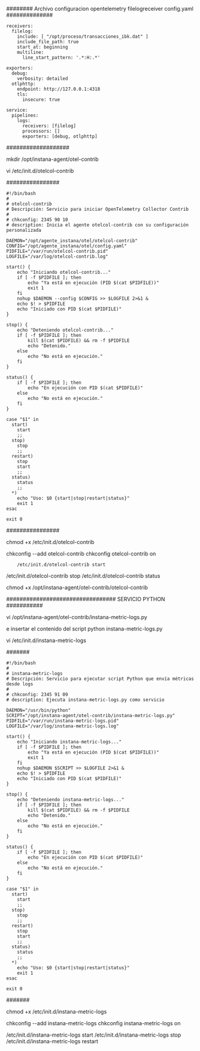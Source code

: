 


######## Archivo configuracion opentelemetry filelogreceiver config.yaml ##############



    receivers:
      filelog:
        include: [ "/opt/proceso/transacciones_ibk.dat" ]
        include_file_path: true
        start_at: beginning
        multiline:
          line_start_pattern: '.*:H:.*'
    
    exporters:
      debug:
        verbosity: detailed
      otlphttp:
        endpoint: http://127.0.0.1:4318
        tls:
          insecure: true
    
    service:
      pipelines:
        logs:
          receivers: [filelog]
          processors: []
          exporters: [debug, otlphttp]










###################

mkdir /opt/instana-agent/otel-contrib

vi /etc/init.d/otelcol-contrib



################

    #!/bin/bash
    #
    # otelcol-contrib
    # Descripción: Servicio para iniciar OpenTelemetry Collector Contrib
    #
    # chkconfig: 2345 90 10
    # description: Inicia el agente otelcol-contrib con su configuración personalizada
    
    DAEMON="/opt/agente_instana/otel/otelcol-contrib"
    CONFIG="/opt/agente_instana/otel/config.yaml"
    PIDFILE="/var/run/otelcol-contrib.pid"
    LOGFILE="/var/log/otelcol-contrib.log"
    
    start() {
        echo "Iniciando otelcol-contrib..."
        if [ -f $PIDFILE ]; then
            echo "Ya está en ejecución (PID $(cat $PIDFILE))"
            exit 1
        fi
        nohup $DAEMON --config $CONFIG >> $LOGFILE 2>&1 &
        echo $! > $PIDFILE
        echo "Iniciado con PID $(cat $PIDFILE)"
    }
    
    stop() {
        echo "Deteniendo otelcol-contrib..."
        if [ -f $PIDFILE ]; then
            kill $(cat $PIDFILE) && rm -f $PIDFILE
            echo "Detenido."
        else
            echo "No está en ejecución."
        fi
    }
    
    status() {
        if [ -f $PIDFILE ]; then
            echo "En ejecución con PID $(cat $PIDFILE)"
        else
            echo "No está en ejecución."
        fi
    }
    
    case "$1" in
      start)
        start
        ;;
      stop)
        stop
        ;;
      restart)
        stop
        start
        ;;
      status)
        status
        ;;
      *)
        echo "Uso: $0 {start|stop|restart|status}"
        exit 1
    esac
    
    exit 0


################


chmod +x /etc/init.d/otelcol-contrib

chkconfig --add otelcol-contrib
chkconfig otelcol-contrib on


		/etc/init.d/otelcol-contrib start
/etc/init.d/otelcol-contrib stop
/etc/init.d/otelcol-contrib status


chmod +x /opt/instana-agent/otel-contrib/otelcol-contrib




################################# SERVICIO PYTHON  ###########


vi /opt/instana-agent/otel-contrib/instana-metric-logs.py

e insertar el contenido del script python instana-metric-logs.py

vi /etc/init.d/instana-metric-logs


#######

    #!/bin/bash
    #
    # instana-metric-logs
    # Descripción: Servicio para ejecutar script Python que envía métricas desde logs
    #
    # chkconfig: 2345 91 09
    # description: Ejecuta instana-metric-logs.py como servicio
    
    DAEMON="/usr/bin/python"
    SCRIPT="/opt/instana-agent/otel-contrib/instana-metric-logs.py"
    PIDFILE="/var/run/instana-metric-logs.pid"
    LOGFILE="/var/log/instana-metric-logs.log"
    
    start() {
        echo "Iniciando instana-metric-logs..."
        if [ -f $PIDFILE ]; then
            echo "Ya está en ejecución (PID $(cat $PIDFILE))"
            exit 1
        fi
        nohup $DAEMON $SCRIPT >> $LOGFILE 2>&1 &
        echo $! > $PIDFILE
        echo "Iniciado con PID $(cat $PIDFILE)"
    }
    
    stop() {
        echo "Deteniendo instana-metric-logs..."
        if [ -f $PIDFILE ]; then
            kill $(cat $PIDFILE) && rm -f $PIDFILE
            echo "Detenido."
        else
            echo "No está en ejecución."
        fi
    }
    
    status() {
        if [ -f $PIDFILE ]; then
            echo "En ejecución con PID $(cat $PIDFILE)"
        else
            echo "No está en ejecución."
        fi
    }
    
    case "$1" in
      start)
        start
        ;;
      stop)
        stop
        ;;
      restart)
        stop
        start
        ;;
      status)
        status
        ;;
      *)
        echo "Uso: $0 {start|stop|restart|status}"
        exit 1
    esac
    
    exit 0


#######

chmod +x /etc/init.d/instana-metric-logs

chkconfig --add instana-metric-logs
chkconfig instana-metric-logs on


/etc/init.d/instana-metric-logs start
/etc/init.d/instana-metric-logs stop
/etc/init.d/instana-metric-logs restart


